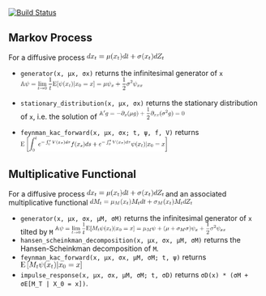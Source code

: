 [![Build Status](https://travis-ci.org/matthieugomez/InfinitesimalGenerators.jl.svg?branch=master)](https://travis-ci.org/matthieugomez/InfinitesimalGenerators.jl)


## Markov Process
For a diffusive process
	<img src="img/dx.png" height ="30%" width = "30%">
- `generator(x, μx, σx)` returns the infinitesimal generator of `x` <img src="img/generator.png" height ="50%" width = "50%">

- `stationary_distribution(x, μx, σx)` returns the stationary distribution of `x`, i.e. the solution of <img src="img/stationary.png" height ="35%" width = "35%">
- `feynman_kac_forward(x, μx, σx; t, ψ, f, V)`	returns <img src="img/feynman_kac.png" height ="60%" width = "60%">

## Multiplicative Functional
For a diffusive process
	<img src="img/dx.png" height ="30%" width = "30%"> and an associated multiplicative functional
<img src="img/dM.png" height ="40%" width = "40%">
- `generator(x, μx, σx, μM, σM)` returns the infinitesimal generator of `x` tilted by `M` <img src="img/generator_tilted.png" height ="70%" width = "70%">
- `hansen_scheinkman_decomposition(x, μx, σx, μM, σM)` returns the Hansen-Scheinkman decomposition of `M`.
- `feynman_kac_forward(x, μx, σx, μM, σM; t, ψ)` returns  <img src="img/feynman_kac_tilded.png" height ="25%" width = "25%">
- `impulse_response(x, μx, σx, μM, σM; t, σD)` returns  `σD(x) * (σM + σE[M_T | X_0 = x])`.

